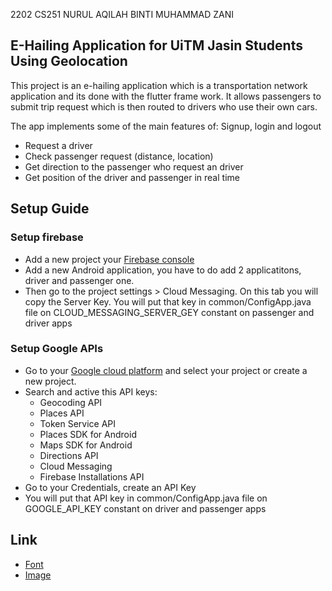 2202 CS251 NURUL AQILAH BINTI MUHAMMAD ZANI

E-Hailing Application for UiTM Jasin Students Using Geolocation
---------------------------------------------------------------

This project is an e-hailing application which is a transportation network application and its done with the flutter frame work.
It allows passengers to submit trip request which is then routed to drivers who use their own cars.

The app implements some of the main features of:
Signup, login and logout
- Request a driver
- Check passenger request (distance, location)
- Get direction to the passenger who request an driver
- Get position of the driver and passenger in real time

## Setup Guide
### Setup firebase
- Add a new project your [Firebase console](https://console.firebase.google.com/)
- Add a new Android application, you have to do add 2 applicatitons, driver and passenger one.
- Then go to the project settings > Cloud Messaging. On this tab you will copy the Server Key. You will put that key in common/ConfigApp.java file on CLOUD_MESSAGING_SERVER_GEY constant on passenger and driver apps

### Setup Google APIs
- Go to your [Google cloud platform](https://console.cloud.google.com/) and select your project or create a new project.
- Search and active this API keys:
    - Geocoding API
	- Places API
	- Token Service API
	- Places SDK for Android
	- Maps SDK for Android
	- Directions API
	- Cloud Messaging			
	- Firebase Installations API
- Go to your Credentials, create an API Key 
- You will put that API key in common/ConfigApp.java file on GOOGLE_API_KEY constant on driver and passenger apps


## Link
* [Font](https://drive.google.com/drive/folders/1bGN23KcIfei0NEC1BUtEO4B8EhbKYugo?usp=sharing)
* [Image](https://drive.google.com/drive/folders/1K-TE_rdhfpOL93vLhlQ9L09AgftZ4vl8?usp=sharing)
